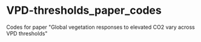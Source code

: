 # VPD-thresholds_paper_codes
Codes for paper "Global vegetation responses to elevated CO2 vary across VPD thresholds"
